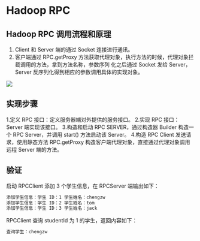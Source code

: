 # Hadoop RPC

## Hadoop RPC 调用流程和原理

1. Client 和 Server 端的通过 Socket 连接进行通讯。
2. 客户端通过 RPC.getProxy 方法获取代理对象，执行方法的时候，代理对象拦截调用的方法，拿到方法名称，参数序列
化之后通过 Socket 发给 Server，Server 反序列化得到相应的参数调用具体的实现对象。

![](https://chengzw258.oss-cn-beijing.aliyuncs.com/Article/20210725123719.png)

## 实现步骤

1.定义 RPC 接口：定义服务器端对外提供的服务接口。
2.实现 RPC 接口：Server 端实现该接口。
3.构造和启动 RPC SERVER，通过构造器 Builder 构造一个 RPC Server，并调用 start() 方法启动该 Server。
4.构造 RPC Client 发送请求，使用静态方法 RPC.getProxy 构造客户端代理对象，直接通过代理对象调用远程 Server 端的方法。

## 验证

启动 RPCClient 添加 3 个学生信息，在 RPCServer 端输出如下：
```sh
添加学生信息：学生 ID：1 学生姓名：chengzw
添加学生信息：学生 ID：2 学生姓名：tom
添加学生信息：学生 ID：3 学生姓名：jack
```

RPCClient 查询 studentId 为 1 的学生，返回内容如下：
```sh
查询学生：chengzw
```